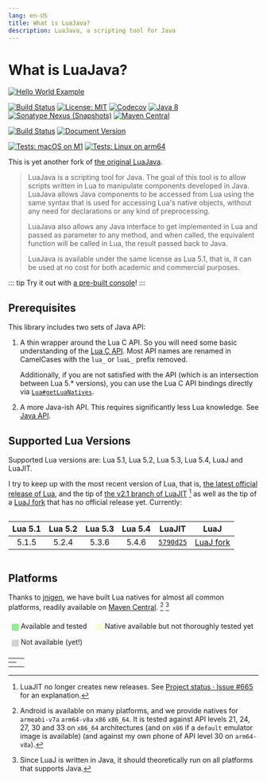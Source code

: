 ```yaml
---
lang: en-US
title: What is LuaJava?
description: LuaJava, a scripting tool for Java
---
```


# What is LuaJava?

[![Hello World Example](/hello.svg)](./examples/hello-world-mod.md)

[![Build Status](https://github.com/gudzpoz/luajava/actions/workflows/build-natives.yml/badge.svg)](https://github.com/gudzpoz/luajava/actions/workflows/build-natives.yml)
[![License: MIT](https://img.shields.io/badge/License-MIT-blue.svg)](https://opensource.org/licenses/MIT)
[![Codecov](https://img.shields.io/codecov/c/github/gudzpoz/luajava?label=Coverage)](https://app.codecov.io/gh/gudzpoz/luajava/)
[![Java 8](https://img.shields.io/badge/Java-8-brown)](https://www.oracle.com/java/technologies/java8.html)
[![Sonatype Nexus (Snapshots)](https://img.shields.io/nexus/s/party.iroiro.luajava/luajava?server=https%3A%2F%2Fs01.oss.sonatype.org&label=Nexus&color=pink)](https://s01.oss.sonatype.org/content/repositories/snapshots/party/iroiro/luajava/)
[![Maven Central](https://img.shields.io/maven-central/v/party.iroiro.luajava/luajava?color=blue&label=Maven%20Central)](https://mvnrepository.com/search?q=party.iroiro.luajava)

[![Build Status](https://github.com/gudzpoz/luajava/actions/workflows/docs.yml/badge.svg)](https://github.com/gudzpoz/luajava/actions/workflows/docs.yml)
[![Document Version](https://img.shields.io/github/package-json/v/gudzpoz/luajava?filename=docs%2Fpackage.json&label=Documentation)](https://gudzpoz.github.io/luajava/)

[![Tests: macOS on M1](https://img.shields.io/github/actions/workflow/status/gudzpoz/luajava/build-natives.yml?label=macOS%20on%20M1)](https://github.com/gudzpoz/luajava/actions/workflows/build-natives.yml)
[![Tests: Linux on arm64](https://img.shields.io/circleci/build/github/gudzpoz/luajava/main?label=Linux%20on%20arm64)](https://app.circleci.com/pipelines/github/gudzpoz/luajava)

<style>
img + span svg.external-link-icon {
  opacity: 0;
}
</style>

This is yet another fork of [the original LuaJava](https://github.com/jasonsantos/luajava).

> LuaJava is a scripting tool for Java. The goal of this tool is to allow scripts written in Lua to manipulate components developed in Java. LuaJava allows Java components to be accessed from Lua using the same syntax that is used for accessing Lua's native objects, without any need for declarations or any kind of preprocessing.
>
> LuaJava also allows any Java interface to get implemented in Lua and passed as parameter to any method, and when called, the equivalent function will be called in Lua, the result passed back to Java.
>
> LuaJava is available under the same license as Lua 5.1, that is, it can be used at no cost for both academic and commercial purposes.

::: tip
Try it out with [a pre-built console](./console.md)!
:::

## Prerequisites

This library includes two sets of Java API:

1. A thin wrapper around the Lua C API.
   So you will need some basic understanding of the [Lua C API](https://www.lua.org/manual/5.1/manual.html#3).
   Most API names are renamed in CamelCases with the `lua_` or `luaL_` prefix removed.

   Additionally, if you are not satisfied with the API (which is an intersection between Lua 5.* versions),
   you can use the Lua C API bindings directly via [`Lua#getLuaNatives`](./javadoc/party/iroiro/luajava/Lua.html#getLuaNatives()).

2. A more Java-ish API. This requires significantly less Lua knowledge. See [Java API](./examples/java.md).

## Supported Lua Versions

Supported Lua versions are: Lua 5.1, Lua 5.2, Lua 5.3, Lua 5.4, LuaJ and LuaJIT.

I try to keep up with the most recent version of Lua, that is,
[the latest official release of Lua](https://www.lua.org/versions.html),
and the tip of [the v2.1 branch of LuaJIT](https://github.com/LuaJIT/LuaJIT/tree/v2.1) [^jit]
as well as the tip of a [LuaJ fork] that has no official release yet.
Currently:

<div style="display:flex;justify-content:center">

| Lua 5.1 | Lua 5.2 | Lua 5.3 | Lua 5.4 | LuaJIT      |    LuaJ     |
|:-------:|:-------:|:-------:|:-------:|:-----------:|:-----------:|
| 5.1.5   | 5.2.4   | 5.3.6   | 5.4.6   | [`5790d25`] | [LuaJ fork] |

</div>

[`5790d25`]: https://github.com/LuaJIT/LuaJIT/commits/5790d253972c9d78a0c2aece527eda5b134bbbf7

[LuaJ fork]: https://github.com/wagyourtail/luaj

[^jit]: LuaJIT no longer creates new releases. See [Project status · Issue #665](https://github.com/LuaJIT/LuaJIT/issues/665#issuecomment-784452583) for an explanation.

## Platforms

Thanks to [jnigen](https://github.com/libgdx/gdx-jnigen),
we have built Lua natives for almost all common platforms,
readily available on [Maven Central](https://mvnrepository.com/search?q=party.iroiro.luajava).
[^android] [^luaj]

<script setup>
const columns = ['Lua 5.1', 'Lua 5.2', 'Lua 5.3', 'Lua 5.4', 'LuaJIT', 'LuaJ'];
const android = 'Android <sup><a href="#fn2">[2]</a></sup>';
const matrix = {
  'Linux (x86_64)':   [2, 2, 2, 2, 2, 2],
  'Linux (x86)':      [1, 1, 1, 1, 1, 1],
  'Linux (ARM)':      [1, 1, 1, 1, 1, 1],
  'Linux (ARM64)':    [2, 2, 2, 2, 2, 2],
  'Windows (x86)':    [1, 1, 1, 1, 1, 1],
  'Windows (x86_64)': [2, 2, 2, 2, 2, 2],
  'MacOS (x86_64)':   [2, 2, 2, 2, 2, 2],
  'MacOS (ARM64)':    [2, 2, 2, 2, 2, 2],
  [android]:          [2, 2, 2, 2, 2, 2],
  'iOS':              [1, 1, 1, 1, 0, 1],
};
const classes = ['unsupported', 'available', 'tested'];
</script>

<style scoped>
div.legend {
  border: 1px solid var(--c-border-dark);
  display: inline-block;
  vertical-align: sub;
  width: 1em;
  height: 1em;
  margin-right: .3em;
}
.tested {
  background-color: lightgreen;
}
.available {
  background-color: lightgoldenrodyellow;
}
.unsupported {
  background-color: lightgray;
}
.dark .tested {
  background-color: green;
}
.dark .available {
  background-color: darkkhaki;
}
.dark .unsupported {
  background-color: gray;
}
ul {
  padding: 0;
}
ul li {
  display: inline-block;
  margin: .5em;
}
</style>

<ul>
  <li><div class="legend tested"></div>Available and tested</li>
  <li><div class="legend available"></div>Native available but not thoroughly tested yet</li>
  <li><div class="legend unsupported"></div>Not available (yet!)</li>
</ul>

<table class="matrix">
<tr><td></td><th v-for="col in columns" :key="col" v-text="col"></th></tr>
<tr v-for="(info, platform) in matrix" :key="platform">
  <th v-html="platform"></th>
  <td v-for="(support, i) in info" :key="columns[i]" :class="classes[support]" :alt="classes[support]"></td>
</tr>
</table>

[^android]: Android is available on many platforms, and we provide natives for `armeabi-v7a` `arm64-v8a` `x86` `x86_64`.
            It is tested against API levels 21, 24, 27, 30 and 33 on `x86_64` architectures
            (and on `x86` if a `default` emulator image is available) (and against my own phone of API level 30 on `arm64-v8a`).

[^luaj]: Since LuaJ is written in Java, it should theoretically run on all platforms that supports Java.
